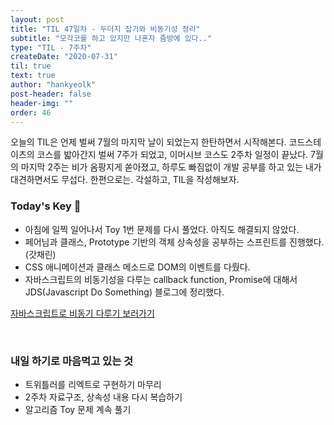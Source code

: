 ```yaml
---
layout: post
title: "TIL 47일차 - 두더지 잡기와 비동기성 정리"
subtitle: "모각코를 하고 있지만 나혼자 줌방에 있다.."
type: "TIL - 7주차"
createDate: "2020-07-31"
til: true
text: true
author: "hankyeolk"
post-header: false
header-img: ""
order: 46
---
```


오늘의 TIL은 언제 벌써 7월의 마지막 날이 되었는지 한탄하면서 시작해본다. 코드스테이츠의 코스를 밟아간지 벌써 7주가 되었고, 이머시브 코스도 2주차 일정이 끝났다. 7월의 마지막 2주는 비가 옴팡지게 쏟아졌고, 하루도 빠짐없이 개발 공부를 하고 있는 내가 대견하면서도 무섭다. 한편으로는. 각설하고, TIL을 작성해보자.
<br>

### Today's Key 🔑

- 아침에 일찍 일어나서 Toy 1번 문제를 다시 풀었다. 아직도 해결되지 않았다.
- 페어님과 클래스, Prototype 기반의 객체 상속성을 공부하는 스프린트를 진행했다. (갓채린)
- CSS 애니메이션과 클래스 메소드로 DOM의 이벤트를 다뤘다.
- 자바스크립트의 비동기성을 다루는 callback function, Promise에 대해서 JDS(Javascript Do Something) 블로그에 정리했다.

[자바스크립트로 비동기 다루기 보러가기](https://www.notion.so/ddovblek/callback-Promise-Asyn-Await-514897531a64419c958dfcb1f8a85707)

<br>

### 내일 하기로 마음먹고 있는 것

- 트위틀러를 리엑트로 구현하기 마무리
- 2주차 자료구조, 상속성 내용 다시 복습하기
- 알고리즘 Toy 문제 계속 풀기
